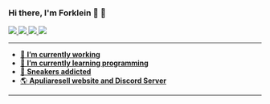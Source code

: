 ### Hi there, I'm Forklein :rocket: 👋

<a href="#"><img src="https://img.shields.io/badge/HTML5-E34F26?style=for-the-badge&logo=html5&logoColor=white"> <a href="#"><img src="https://img.shields.io/badge/CSS3-1572B6?style=for-the-badge&logo=css3&logoColor=white"> <a href="#"><img src="https://img.shields.io/badge/JavaScript-F7DF1E?style=for-the-badge&logo=javascript&logoColor=black"> <a href="#"><img src="https://img.shields.io/badge/Python-14354C?style=for-the-badge&logo=python&logoColor=white">

<hr>

- 🔭 <b>I’m currently working</b>
- 🌱 <b>I’m currently learning programming</b>
- :snake: <b>Sneakers addicted</b>
- :earth_americas: <b>Apuliaresell website and Discord Server</b>

<hr>
